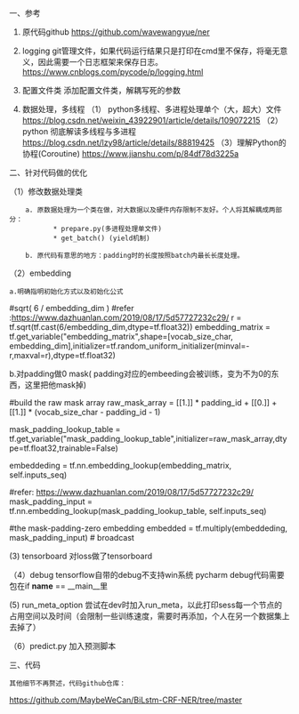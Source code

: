 一、参考

1. 原代码github
https://github.com/wavewangyue/ner

2. logging
git管理文件，如果代码运行结果只是打印在cmd里不保存，将毫无意义，因此需要一个日志框架来保存日志。
https://www.cnblogs.com/pycode/p/logging.html

3. 配置文件类
    添加配置文件类，解耦写死的参数

4. 数据处理，多线程
   （1） python多线程、多进程处理单个（大，超大）文件
        https://blog.csdn.net/weixin_43922901/article/details/109072215
    （2）python 彻底解读多线程与多进程
        https://blog.csdn.net/lzy98/article/details/88819425
    （3）理解Python的协程(Coroutine)
        https://www.jianshu.com/p/84df78d3225a

二、针对代码做的优化

（1）修改数据处理类
    
        a. 原数据处理为一个类在做，对大数据以及硬件内存限制不友好。个人将其解耦成两部分：
	           * prepare.py(多进程处理单文件)
	           * get_batch() (yield机制)

        b. 原代码有意思的地方：padding时的长度按照batch内最长长度处理。
    
（2）embedding

	a.明确指明初始化方式以及初始化公式

#sqrt( 6 / embedding_dim )
#refer :https://www.dazhuanlan.com/2019/08/17/5d57727232c29/
r = tf.sqrt(tf.cast(6/embedding_dim,dtype=tf.float32))
embedding_matrix = tf.get_variable("embedding_matrix",shape=[vocab_size_char, embedding_dim],initializer=tf.random_uniform_initializer(minval=-r,maxval=r),dtype=tf.float32)

  b.对padding做0 mask( padding对应的embeeding会被训练，变为不为0的东西，这里把他mask掉)

#build the raw mask array
raw_mask_array = [[1.]] * padding_id + [[0.]] + [[1.]] * (vocab_size_char - padding_id - 1)

mask_padding_lookup_table = tf.get_variable("mask_padding_lookup_table",initializer=raw_mask_array,dtype=tf.float32,trainable=False)

embeddeding = tf.nn.embedding_lookup(embedding_matrix, self.inputs_seq)

#refer: https://www.dazhuanlan.com/2019/08/17/5d57727232c29/
mask_padding_input = tf.nn.embedding_lookup(mask_padding_lookup_table, self.inputs_seq)

#the mask-padding-zero embedding
embedded = tf.multiply(embeddeding, mask_padding_input) # broadcast


(3) tensorboard
  对loss做了tensorboard


（4）debug
    tensorflow自带的debug不支持win系统
    pycharm debug代码需要包在if __name__ == __main__里

(5) run_meta_option
  尝试在dev时加入run_meta，以此打印sess每一个节点的占用空间以及时间（会限制一些训练速度，需要时再添加，个人在另一个数据集上去掉了）

（6）predict.py
  加入预测脚本

三、代码

    其他细节不再赘述，代码github仓库：
https://github.com/MaybeWeCan/BiLstm-CRF-NER/tree/master

